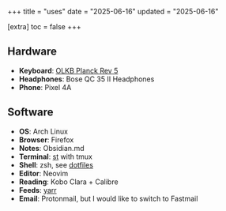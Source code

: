 +++
title = "uses"
date = "2025-06-16"
updated = "2025-06-16"

[extra]
toc = false
+++

## Hardware
- **Keyboard**: [OLKB Planck Rev 5](https://olkb.com/collections/planck)
- **Headphones**: Bose QC 35 II Headphones
- **Phone**: Pixel 4A

## Software

- **OS**: Arch Linux
- **Browser**: Firefox
- **Notes**: Obsidian.md
- **Terminal**: [st](https://github.com/kencx/st) with tmux
- **Shell**: zsh, see [dotfiles](https://github.com/kencx/dotfiles)
- **Editor**: Neovim
- **Reading**: Kobo Clara + Calibre
- **Feeds**: [yarr](https://github.com/kencx/yarr)
- **Email**: Protonmail, but I would like to switch to Fastmail
